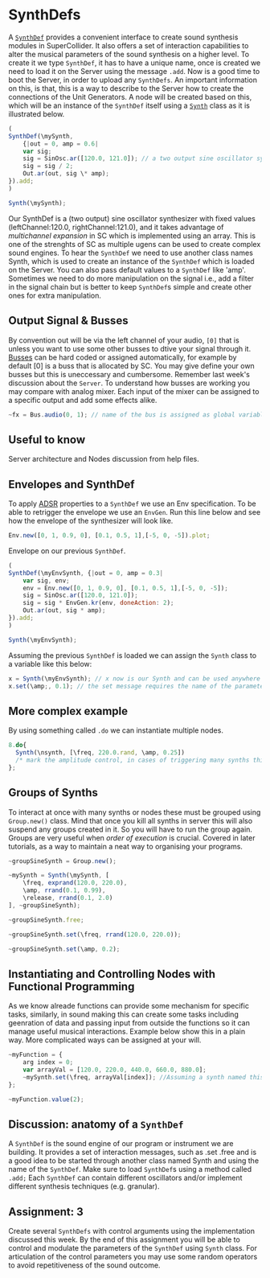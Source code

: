 # SynthDefs

A [``````SynthDef``````](https://doc.sccode.org/Classes/SynthDef.html) provides a convenient interface to create sound synthesis modules in SuperCollider. It also offers a set of interaction capabilities to alter the musical parameters of the sound synthesis on a higher level. To create it we type ```SynthDef```, it has to have a unique name, once is created we need to load it on the Server using the message ```.add```. Now is a good time to boot the Server, in order to upload any ```SynthDefs```. An important information on this, is that, this is a way to describe to the Server how to create the connections of the Unit Generators. A node will be created based on this, which will be an instance of the ```SynthDef``` itself using a [```Synth```](https://doc.sccode.org/Classes/Synth.html) class as it is illustrated below.

```js
(
SynthDef(\mySynth, 
	{|out = 0, amp = 0.6| 
	var sig; 
	sig = SinOsc.ar([120.0, 121.0]); // a two output sine oscillator synth. 
	sig = sig / 2; 
	Out.ar(out, sig \* amp); 
}).add; 
)

Synth(\mySynth);
```

Our SynthDef is a (two output) sine oscillator synthesizer with fixed values (leftChannel:120.0, rightChannel:121.0), and it takes advantage of *multichannel expansion* in SC which is implemented using an array. This is one of the strenghts of SC as multiple ugens can be used to create complex sound engines. To hear the ```SynthDef``` we need to use another class names Synth, which is used to create an instance of the ```SynthDef``` which is loaded on the Server. You can also pass default values to a ```SynthDef``` like 'amp'. Sometimes we need to do more manipulation on the signal i.e., add a filter in the signal chain but is better to keep ```SynthDef```s simple and create other ones for extra manipulation.

## Output Signal & Busses
By convention out will be via the left channel of your audio, ```[0]``` that is unless you want to use some other busses to dtive your signal through it. 
[Busses](https://doc.sccode.org/Classes/Bus.html) can be hard coded or assigned automatically, for example by default [0] is a buss that is allocated by SC. You may give define your own busses but this is uneccessary and cumbersome. Remember last week's discussion about the ```Server```. To understand how busses are working you may compare with analog mixer. Each input of the mixer can be assigned to a specific output and add some effects alike.

```js
~fx = Bus.audio(0, 1); // name of the bus is assigned as global variable inside your code.
```

## Useful to know
Server architecture and Nodes discussion from help files.

## Envelopes and SynthDef

To apply [ADSR](https://g.co/kgs/F6rgYZ) properties to a ```SynthDef``` we use an Env specification. To be able to retrigger the envelope we use an ```EnvGen```. Run this line below and see how the envelope of the synthesizer will look like.

```js
Env.new([0, 1, 0.9, 0], [0.1, 0.5, 1],[-5, 0, -5]).plot;
```

Envelope on our previous ```SynthDef```.

```js
(
SynthDef(\myEnvSynth, {|out = 0, amp = 0.3| 
	var sig, env; 
	env = Env.new([0, 1, 0.9, 0], [0.1, 0.5, 1],[-5, 0, -5]); 
	sig = SinOsc.ar([120.0, 121.0]); 
	sig = sig * EnvGen.kr(env, doneAction: 2); 
	Out.ar(out, sig * amp); 
}).add; 
)

Synth(\myEnvSynth);
```

Assuming the previous ```SynthDef``` is loaded we can assign the ```Synth``` class to a variable like this below:
```js
x = Synth(\myEnvSynth); // x now is our Synth and can be used anywhere in our program as it is a global variable. 
x.set(\amp;, 0.1); // the set message requires the name of the parameter and a value.
```

## More complex example
By using something called ```.do``` we can instantiate multiple nodes. 
```js
8.do{
  Synth(\nsynth, [\freq, 220.0.rand, \amp, 0.25]) 
  /* mark the amplitude control, in cases of triggering many synths this will naturally cause the clipping of the signal. You need to take extra care of this..*/ 
};
```

## Groups of Synths
To interact at once with many synths or nodes these must be grouped using ```Group.new()``` class. Mind that once you kill all synths in server this will also suspend any groups created in it. So you will have to run the group again. Groups are very useful when _order of execution_ is crucial. Covered in later tutorials, as a way to maintain a neat way to organising your programs.
```js
~groupSineSynth = Group.new();

~mySynth = Synth(\mySynth, [
	\freq, exprand(120.0, 220.0),
	\amp, rrand(0.1, 0.99),
	\release, rrand(0.1, 2.0)
], ~groupSineSynth);

~groupSineSynth.free;

~groupSineSynth.set(\freq, rrand(120.0, 220.0));

~groupSineSynth.set(\amp, 0.2);
```

## Instantiating and Controlling Nodes with Functional Programming
As we know alreade functions can provide some mechanism for specific tasks, similarly, in sound making this can create some tasks including geenration of data and passing input from outside the functions so it can manage useful musical interactions. Example below show this in a plain way. More complicated ways can be assigned at your will.
```js
~myFunction = {
	arg index = 0;
	var arrayVal = [120.0, 220.0, 440.0, 660.0, 880.0];
	~mySynth.set(\freq, arrayVal[index]); //Assuming a synth named this way is alreay running.
};

~myFunction.value(2);
```

## Discussion: anatomy of a ```SynthDef```

A ```SynthDef``` is the sound engine of our program or instrument we are building. It provides a set of interaction messages, such as .set .free and is a good idea to be started through another class named Synth and using the name of the ```SynthDef```. Make sure to load ```SynthDef```s using a method called ```.add;``` Each ```SynthDef``` can contain different oscillators and/or implement different synthesis techniques (e.g. granular).

## Assignment: 3
Create several ```SynthDefs``` with control arguments using the implementation discussed this week. By the end of this assignment you will be able to control and modulate the parameters of the ```SynthDef``` using ```Synth``` class. For articulation of the control parameters you may use some random operators to avoid repetitiveness of the sound outcome.
